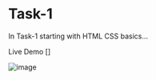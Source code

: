 # Task-1

In Task-1 starting with HTML CSS basics...

Live Demo []

![image](https://user-images.githubusercontent.com/81670997/175800878-c4bf4084-46f4-4618-a93b-d692ee296e54.png)

